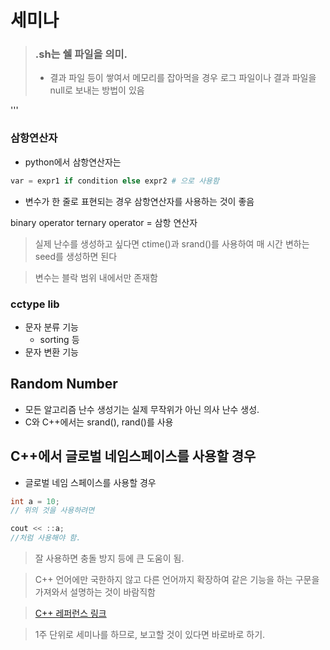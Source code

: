 # 세미나

> ### .sh는 쉘 파일을 의미.
> - 결과 파일 등이 쌓여서 메모리를 잡아먹을 경우 로그 파일이나 결과 파일을 null로 보내는 방법이 있음

'''

### 삼항연산자
- python에서 삼항연산자는

```python
var = expr1 if condition else expr2 # 으로 사용함

```
- 변수가 한 줄로 표현되는 경우 삼항연산자를 사용하는 것이 좋음

binary operator
ternary operator = 삼항 연산자

> 실제 난수를 생성하고 싶다면 ctime()과 srand()를 사용하여 매 시간 변하는 seed를 생성하면 된다


> 변수는 블락 범위 내에서만 존재함


### cctype lib
- 문자 분류 기능
  - sorting 등
- 문자 변환 기능


## Random Number
- 모든 알고리즘 난수 생성기는 실제 무작위가 아닌 의사 난수 생성.
- C와 C++에서는 srand(), rand()를 사용

## C++에서 글로벌 네임스페이스를 사용할 경우
- 글로벌 네임 스페이스를 사용할 경우

```c++
int a = 10;
// 위의 것을 사용하려면

cout << ::a; 
//처럼 사용해야 함.
```
> 잘 사용하면 충돌 방지 등에 큰 도움이 됨.

> C++ 언어에만 국한하지 않고 다른 언어까지 확장하여 같은 기능을 하는 구문을 가져와서 설명하는 것이 바람직함

>  [C++ 레퍼런스 링크](http://cppreference.com)

> 1주 단위로 세미나를 하므로, 보고할 것이 있다면 바로바로 하기.